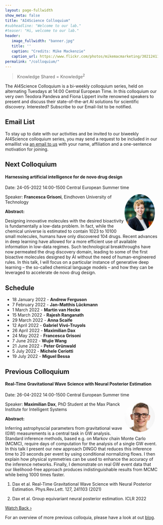 ```yaml
---
layout: page-fullwidth 
show_meta: false
title: "AI4Science Colloquium"
#subheadline: "Welcome to our lab."
#teaser: "Hi, welcome to our lab."
header:
   image_fullwidth: "banner.jpg"
   title: ''
   caption: "Credits: Mike Mackenzie"
   caption_url: https://www.flickr.com/photos/mikemacmarketing/30212411048
permalink: "/colloquium/"
---
```

> Knowledge Shared = Knowledge<sup>2</sup>


The AI4Science Colloquium is a bi-weekly colloquium series, held on alternating Tuesdays at 14:00 Central European Time. In this colloquium our very own Teodora Pandeva and Fiona Lippert invite renowned speakers to present and discuss their state-of-the-art AI solutions for scientific discovery. Interested? Subscribe to our Email-list to be notified.

## Email List
To stay up to date with our activities and be invited to our biweekly AI4Science colloquium series, you may send a request to be included in our emaillist via [an email to us][9] with your name, affiliation and a one-sentence motivation for joining.

## Next Colloquium

#### Harnessing artificial intelligence for de novo drug design

Date: 24-05-2022 14:00-1500 Central European Summer time


 <img src="../people/FrancescaGrisoni.jpeg"
     alt="FrancescaGrisoni"
     width="100"
     style="float: right; margin-right: 10px; border-radius:50%;" />

Speaker: **Francesca Grisoni**, Eindhoven University of Technology

**Abstract:** <br/>

Designing innovative molecules with the desired bioactivity is fundamentally a low-data problem. In fact, while the chemical universe is estimated to  contain 1023 to 10100 small molecules, humans have only discovered 104 drugs. Recent advances in deep learning have allowed for a more efficient use of available information in low-data regimes. Such technological breakthroughs have now permeated the drug discovery domain, leading to some of the first bioactive molecules designed by AI without the need of human-engineered rules. In this talk, I will focus on a particular instance of generative deep learning – the so-called chemical language models – and how they can be leveraged to accelerate de novo drug design.


## Schedule

- 18 January 2022 - **Andrew Ferguson**
- 7 February 2022 - **Jan-Matthis Lückmann** 
- 1 March 2022 - **Martin van Hecke**
- 15 March 2022 - **Rajesh Ranganath**
- 29 March 2022 - **Anna Scaife**
- 12 April 2022 - **Gabriel Vivó-Truyols**
- 26 April 2022 - **Maximilian Dax**
- 24 May 2022 - **Francesca Grisoni**
- 7 June 2022 - **Wujie Wang**
- 21 June 2022 - **Peter Grünwald**
- 5 July 2022 - **Michele Ceriotti**
- 19 July 2022 - **Miguel Bessa**


## Previous Colloquium

#### Real-Time Gravitational Wave Science with Neural Posterior Estimation

Date: 26-04-2022 14:00-1500 Central European Summer time


 <img src="../people/MaximilianDax.jpeg"
     alt="MaximilianDax"
     width="100"
     style="float: right; margin-right: 10px; border-radius:50%;" />

Speaker: **Maximilian Dax**, PhD Student at the Max Planck Institute for Intelligent Systems

**Abstract:** <br/>

Inferring astrophyscial parameters from gravitational wave (GW) measurements is a central task in GW analysis. Standard inference methods, based e.g. on Markov chain Monte Carlo (MCMC), require days of computation for the analysis of a single GW event. In this talk I present our new approach DINGO that reduces this inference time to 20 seconds per event by using conditional normalizing flows. I then explain how physical symmetries can be used to enhance the accuracy of the inference networks. Finally, I demonstrate on real GW event data that our likelihood-free approach produces indistinguishable results from MCMC while being 1000 times faster.

1. Dax et al. Real-Time Gravitational Wave Science with Neural Posterior Estimation. Phys.Rev.Lett. 127, 241103 (2021)

2. Dax et al. Group equivariant neural posterior estimation. ICLR 2022


<a class="radius button small" href="https://drive.google.com/file/d/1Lf11UG088JvazNsdnrFSE34UlBtQk72N/view?usp=sharing">Watch Back ›</a>

For an overview of more  previous colloquia, please have a look at out [blog][2].

[1]: https://bereau.group/
[2]: /blog/
[9]: /contact/
[3]:https://github.com/undark-lab/swyft
[4]:https://arxiv.org/abs/2011.13951
[5]:http://www.mathben.com/
[6]:https://pubs.acs.org/doi/10.1021/acs.jctc.0c00981
[7]:https://github.com/Ensing-Laboratory/FABULOUS
[8]:www.evozyne.com

